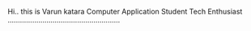 Hi..
this is Varun katara
Computer Application Student
Tech Enthusiast
.......................................................
